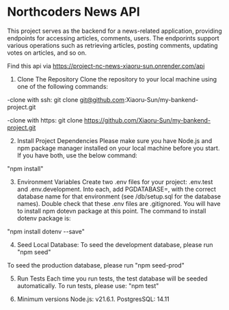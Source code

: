 # Northcoders News API

This project serves as the backend for a news-related application, providing endpoints for accessing articles, comments, users. The endporints support various operations such as retrieving articles, posting comments, updating votes on articles, and so on.

Find this api via https://project-nc-news-xiaoru-sun.onrender.com/api


1. Clone The Repository
Clone the repository to your local machine using one of the following commands:

-clone with ssh: git clone git@github.com:Xiaoru-Sun/my-bankend-project.git

-clone with https: git clone https://github.com/Xiaoru-Sun/my-bankend-project.git


2. Install Project Dependencies
Please make sure you have Node.js and npm package manager installed on your local machine before you start. If you have both, use the below command:

"npm install"


3. Environment Variables
Create two .env files for your project: .env.test and .env.development. Into each, add PGDATABASE=, with the correct database name for that environment (see /db/setup.sql for the database names). Double check that these .env files are .gitignored.
You will have to install npm dotevn package at this point. The command to install dotenv package is:

 "npm install dotenv --save"


4. Seed Local Database:
To seed the development database, please run
"npm seed"

To seed the production database, please run
"npm seed-prod"


5. Run Tests
Each time you run tests, the test database will be seeded automatically. To run tests, please use:
"npm test"

6. Minimum versions
Node.js: v21.6.1.
PostgresSQL: 14.11

